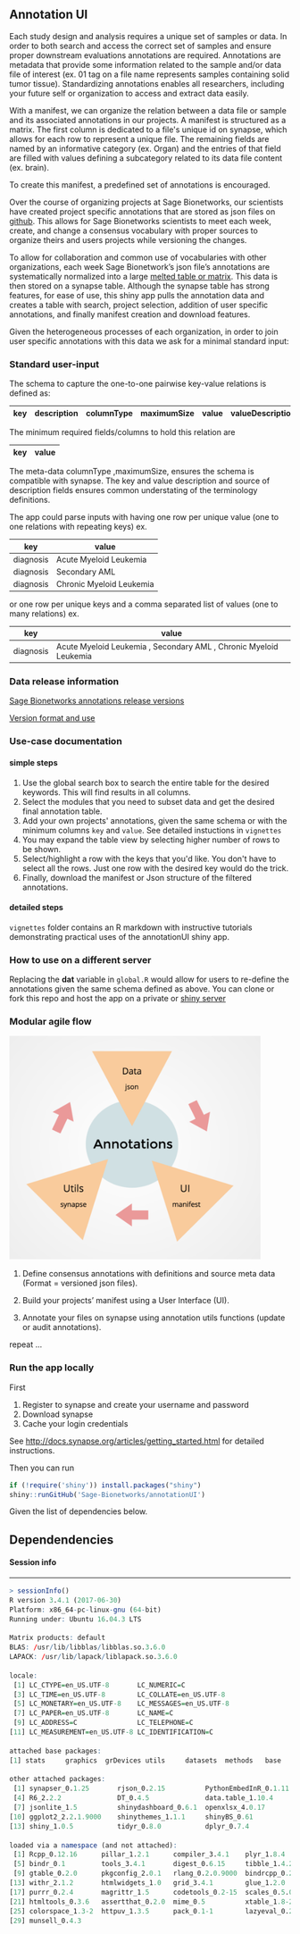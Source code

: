 ## Annotation UI 
Each study design and analysis requires a unique set of samples or data. In order to both search and access the correct set of samples and ensure proper downstream evaluations annotations are required. Annotations are metadata that provide some information related to the sample and/or data file of interest (ex. 01 tag on a file name represents samples containing solid tumor tissue). Standardizing annotations enables all researchers, including your future self or organization to access and extract data easily. 
 
With a manifest, we can organize the relation between a data file or sample and its associated annotations in our projects.  A manifest is structured as a matrix. The first column is dedicated to a file's unique id on synapse, which allows for each row to represent a unique file. The remaining fields are named by an informative category (ex. Organ) and the entries of that field are filled with values defining a subcategory related to its data file content (ex. brain). 

To create this manifest, a predefined set of annotations is encouraged. 

Over the course of organizing projects at Sage Bionetworks, our scientists have created project specific annotations that are stored as json files on [github](https://github.com/Sage-Bionetworks/synapseAnnotations). This allows for Sage Bionetworks scientists to meet each week, create, and change a consensus vocabulary with proper sources to organize theirs and users projects while versioning the changes. 

To allow for collaboration and common use of vocabularies with other organizations, each week Sage Bionetwork’s json file’s annotations are systematically normalized into a large [melted table or matrix](https://www.jstatsoft.org/article/view/v059i10). This data is then stored on a synapse table. Although the synapse table has strong features, for ease of use, this shiny app pulls the annotation data and creates a table with search, project selection, addition of user specific annotations, and finally manifest creation and download features. 

Given the heterogeneous processes of each organization, in order to join user specific annotations with this data we ask for a minimal standard input: 

### Standard user-input

The schema to capture the one-to-one pairwise key-value relations is defined as: 
 

 key |description| columnType | maximumSize | value | valueDescription | source | project
--- | --- | --- | --- | --- | --- | --- | --- 

The minimum required fields/columns to hold this relation are  

key |value 
--- | ---

The meta-data columnType ,maximumSize, ensures the schema is compatible with synapse. The key and value description and source of description fields ensures common understating of the terminology definitions. 

The app could parse inputs with having one row per unique value (one to one relations with repeating keys) ex.  

key |value 
--- | ---
diagnosis | Acute Myeloid Leukemia 
diagnosis | Secondary AML 
diagnosis | Chronic Myeloid Leukemia

or one row per unique keys and a comma separated list of values (one to many relations) ex.

key |value 
--- | ---
diagnosis | Acute Myeloid Leukemia , Secondary AML , Chronic Myeloid Leukemia


### Data release information 
[Sage Bionetworks annotations release versions](https://github.com/Sage-Bionetworks/synapseAnnotations/releases)

[Version format and use](https://github.com/Sage-Bionetworks/synapseAnnotations/blob/master/README.md)

### Use-case documentation 
#### simple steps 
1. Use the global search box to search the entire table for the desired keywords. This will find results in all columns.
2. Select the modules that you need to subset data and get the desired final annotation table.
3. Add your own projects' annotations, given the same schema or with the minimum columns `key` and `value`. See detailed instuctions in `vignettes`
4. You may expand the table view by selecting higher number of rows to be shown.
5. Select/highlight a row with the keys that you'd like. You don't have to select all the rows. Just one row with the desired key would do the trick.
6. Finally, download the manifest or Json structure of the filtered annotations. 

#### detailed steps
`vignettes` folder contains an R markdown with instructive tutorials demonstrating practical uses of the annotationUI shiny app. 

### How to use on a different server 
Replacing the **dat** variable in `global.R` would allow for users to re-define the annotations given the same schema defined as above. 
You can clone or fork this repo and host the app on a private or [shiny server](https://www.rstudio.com/products/shiny/shiny-server/)

### Modular agile flow 
<img src="https://github.com/Sage-Bionetworks/annotationUI/blob/master/img/agile-flow.png" width="450px" height="400px" />

1. Define consensus annotations with definitions and source meta data (Format = versioned json files). 

2. Build your projects’ manifest using a User Interface (UI).

3. Annotate your files on synapse using annotation utils functions (update or audit annotations). 

repeat ...
### Run the app locally  

First

1. Register to synapse and create your username and password 
2. Download synapse 
3. Cache your login credentials

See http://docs.synapse.org/articles/getting_started.html for detailed instructions. 

Then you can run 

```R
if (!require('shiny')) install.packages("shiny")
shiny::runGitHub('Sage-Bionetworks/annotationUI')
```
Given the list of dependencies below. 

## Dependendencies 
#### Session info 
------------------------------------------------------------------------------------------
```R
> sessionInfo()
R version 3.4.1 (2017-06-30)
Platform: x86_64-pc-linux-gnu (64-bit)
Running under: Ubuntu 16.04.3 LTS

Matrix products: default
BLAS: /usr/lib/libblas/libblas.so.3.6.0
LAPACK: /usr/lib/lapack/liblapack.so.3.6.0

locale:
 [1] LC_CTYPE=en_US.UTF-8       LC_NUMERIC=C
 [3] LC_TIME=en_US.UTF-8        LC_COLLATE=en_US.UTF-8
 [5] LC_MONETARY=en_US.UTF-8    LC_MESSAGES=en_US.UTF-8
 [7] LC_PAPER=en_US.UTF-8       LC_NAME=C
 [9] LC_ADDRESS=C               LC_TELEPHONE=C
[11] LC_MEASUREMENT=en_US.UTF-8 LC_IDENTIFICATION=C

attached base packages:
[1] stats     graphics  grDevices utils     datasets  methods   base

other attached packages:
 [1] synapser_0.1.25       rjson_0.2.15          PythonEmbedInR_0.1.11
 [4] R6_2.2.2              DT_0.4.5              data.table_1.10.4
 [7] jsonlite_1.5          shinydashboard_0.6.1  openxlsx_4.0.17
[10] ggplot2_2.2.1.9000    shinythemes_1.1.1     shinyBS_0.61
[13] shiny_1.0.5           tidyr_0.8.0           dplyr_0.7.4

loaded via a namespace (and not attached):
 [1] Rcpp_0.12.16      pillar_1.2.1      compiler_3.4.1    plyr_1.8.4
 [5] bindr_0.1         tools_3.4.1       digest_0.6.15     tibble_1.4.2
 [9] gtable_0.2.0      pkgconfig_2.0.1   rlang_0.2.0.9000  bindrcpp_0.2
[13] withr_2.1.2       htmlwidgets_1.0   grid_3.4.1        glue_1.2.0
[17] purrr_0.2.4       magrittr_1.5      codetools_0.2-15  scales_0.5.0.9000
[21] htmltools_0.3.6   assertthat_0.2.0  mime_0.5          xtable_1.8-2
[25] colorspace_1.3-2  httpuv_1.3.5      pack_0.1-1        lazyeval_0.2.1
[29] munsell_0.4.3
```
